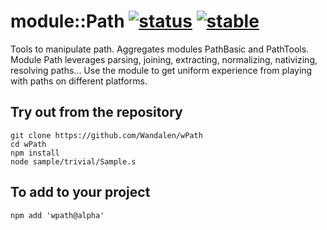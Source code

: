 
# module::Path [![status](https://github.com/Wandalen/wPath/workflows/publish/badge.svg)](https://github.com/Wandalen/wPath/actions?query=workflow%3Apublish) [![stable](https://img.shields.io/badge/stability-stable-brightgreen.svg)](https://github.com/emersion/stability-badges#stable)

Tools to manipulate path. Aggregates modules PathBasic and PathTools. Module Path leverages parsing, joining, extracting, normalizing, nativizing, resolving paths... Use the module to get uniform experience from playing with paths on different platforms.

## Try out from the repository
```
git clone https://github.com/Wandalen/wPath
cd wPath
npm install
node sample/trivial/Sample.s
```

## To add to your project
```
npm add 'wpath@alpha'
```


